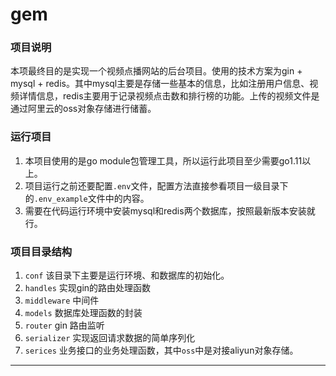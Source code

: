# gem
### 项目说明
本项最终目的是实现一个视频点播网站的后台项目。使用的技术方案为gin + mysql + redis。其中mysql主要是存储一些基本的信息，比如注册用户信息、视频详情信息，redis主要用于记录视频点击数和排行榜的功能。上传的视频文件是通过阿里云的oss对象存储进行储蓄。   
### 运行项目
1. 本项目使用的是go module包管理工具，所以运行此项目至少需要go1.11以上。
2. 项目运行之前还要配置`.env`文件，配置方法直接参看项目一级目录下的`.env_example`文件中的内容。
3. 需要在代码运行环境中安装mysql和redis两个数据库，按照最新版本安装就行。

### 项目目录结构
1. `conf` 该目录下主要是运行环境、和数据库的初始化。
2. `handles` 实现gin的路由处理函数
3. `middleware` 中间件
4. `models` 数据库处理函数的封装
5. `router` gin 路由监听
6. `serializer` 实现返回请求数据的简单序列化
7. `serices` 业务接口的业务处理函数，其中`oss`中是对接aliyun对象存储。

---

